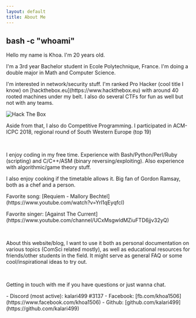 ```yaml
---
layout: default
title: About Me
---
```

<h2 class="title text-center">bash -c "whoami"</h2>

<p>Hello my name is Khoa. I'm 20 years old.</p>
<p>I'm a 3rd year Bachelor student in Ecole Polytechnique, France. I'm doing a double major in Math and Computer Science.</p>
<p>I'm interested in network/security stuff. I'm ranked Pro Hacker (cool title I know) on [hackthebox.eu](https://www.hackthebox.eu) with around 40 rooted machines under my belt. I also do several CTFs for fun as well but not with any teams.</p>
<img src="https://www.hackthebox.eu/badge/image/133148" alt="Hack The Box"><br/>
<p>Aside from that, I also do Competitive Programming. I participated in ACM-ICPC 2018, regional round of South Western Europe (top 19)</p>

<br/>

<p>I enjoy coding in my free time. Experience with Bash/Python/Perl/Ruby (scripting) and C/C++/ASM (binary reversing/exploiting). Also experience with algorithmic/game theory stuff.</p>
<p>I also enjoy cooking if the timetable allows it. Big fan of Gordon Ramsay, both as a chef and a person.</p>
<p>Favorite song: [Requiem - Mallory Bechtel](https://www.youtube.com/watch?v=Yrl1qEyqfcI)</p>
<p>Favorite singer: [Against The Current](https://www.youtube.com/channel/UCxMsgwldMZiuFTD6jjv32yQ)</p>

<br/>

<p>About this website/blog, I want to use it both as personal documentation on various topics (ComSci related mostly), as well as educational resources for friends/other students in the field. It might serve as general FAQ or some cool/inspirational ideas to try out.</p>

<br/>

<p>Getting in touch with me if you have questions or just wanna chat.</p>
- Discord (most active): kalari499 #3137
- Facebook: [fb.com/khoa1506](https://www.facebook.com/khoa1506)
- Github: [github.com/kalari499](https://github.com/kalari499)

